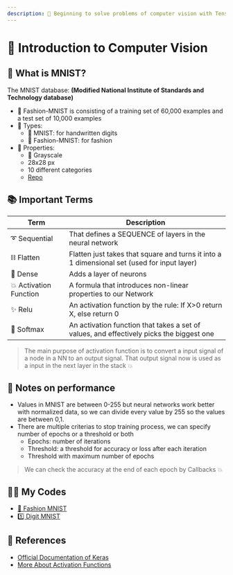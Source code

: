 ```yaml
---
description: 🚪 Beginning to solve problems of computer vision with Tensorflow and Keras 
---
```

# 🚪 Introduction to Computer Vision

## 👗 What is MNIST?
The MNIST database: **(Modified National Institute of Standards and Technology database)**

* 🔎 Fashion-MNIST is consisting of a training set of 60,000 examples and a test set of 10,000 examples
* 🎨 Types:
  * 🔢 MNIST: for handwritten digits
  * 👗 Fashion-MNIST: for fashion
* 📃 Properties:
  * 🌚 Grayscale
  * 28x28 px
  * 10 different categories
  * [Repo](https://github.com/zalandoresearch/fashion-mnist)

## 📚 Important Terms
| Term            | Description   |
| --------------- |---------------|
| ➰ Sequential      | That defines a SEQUENCE of layers in the neural network |
| ⛓ Flatten         | Flatten just takes that square and turns it into a 1 dimensional set (used for input layer)   |
| 🔷 Dense           | Adds a layer of neurons |
| 💥 Activation Function | A formula that introduces non-linear properties to our Network |
| ✨ Relu         | An activation function by the rule: If X>0 return X, else return 0 |
| 🎨 Softmax         | An activation function that takes a set of values, and effectively picks the biggest one |

> The main purpose of activation function is to convert a input signal of a node in a NN to an output signal. That output signal now is used as a input in the next layer in the stack 💥

## 💫 Notes on performance
* Values in MNIST are between 0-255 but neural networks work better with normalized data, so we can divide every value by 255 so the values are between 0,1.
* There are multiple criterias to stop training process, we can specify number of epochs or a threshold or both
  * Epochs: number of iterations
  * Threshold: a threshold for accuracy or loss after each iteration
  * Threshold with maximum number of epochs

> We can check the accuracy at the end of each epoch by Callbacks 💥

## 👩‍💻 My Codes
- [👗 Fashion MNIST](./0-Fashion-MNIST.ipynb)
- [1️⃣ Digit MNIST](./1-DIGIT-MNIST.ipynb)

## 🧐 References
* [Official Documentation of Keras](https://keras.io/)
* [More About Activation Functions](https://keras.io/activations/)
